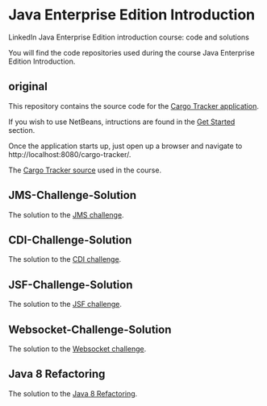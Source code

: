 # Java Enterprise Edition Introduction
LinkedIn Java Enterprise Edition introduction course: code and solutions

You will find the code repositories used during the course Java Enterprise Edition Introduction.

## original

This repository contains the source code for the [Cargo Tracker application](https://cargotracker.java.net/).

If you wish to use NetBeans, intructions are found in the [Get Started](https://cargotracker.java.net/#getstarted) section.

Once the application starts up, just open up a browser and navigate to http://localhost:8080/cargo-tracker/.

The [Cargo Tracker source](https://github.com/readlearncode/Java-Enterprise-Edition-Introduction/tree/original) used in the course.

## JMS-Challenge-Solution

The solution to the [JMS challenge](https://github.com/readlearncode/Java-Enterprise-Edition-Introduction/tree/JMS-Challenge-Solution).

## CDI-Challenge-Solution

The solution to the [CDI challenge](https://github.com/readlearncode/Java-Enterprise-Edition-Introduction/tree/CDI-Challenge-Solution).

## JSF-Challenge-Solution

The solution to the [JSF challenge](https://github.com/readlearncode/Java-Enterprise-Edition-Introduction/tree/JSF-Challenge-Solution).

## Websocket-Challenge-Solution

The solution to the [Websocket challenge](https://github.com/readlearncode/Java-Enterprise-Edition-Introduction/tree/Websockets-Challenge-Solution).

## Java 8 Refactoring

The solution to the [Java 8 Refactoring](https://github.com/readlearncode/Java-Enterprise-Edition-Introduction/tree/Java-8-Refactoring).






